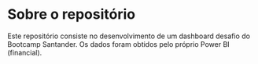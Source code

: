 # Sobre o repositório
Este repositório consiste no desenvolvimento de um dashboard desafio do Bootcamp Santander. Os dados foram obtidos pelo próprio Power BI (financial).